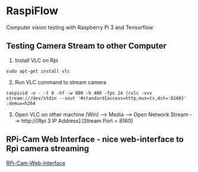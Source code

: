 # RaspiFlow
Computer vision testing with Raspberry Pi 3 and Tensorflow

## Testing Camera Stream to other Computer

1. Install VLC on Rpi

```
sudo apt-get install vlc
```

2. Run VLC command to stream camera

```
raspivid -o - -t 0 -hf -w 800 -h 400 -fps 24 |cvlc -vvv stream:///dev/stdin --sout '#standard{access=http,mux=ts,dst=:8160}' :demux=h264
```

3. Open VLC on other machine (Win) --> Media --> Open Network Stream --> http://[Rpi 3 IP Address]:[Stream Port = 8160]

## RPi-Cam Web Interface - nice web-interface to Rpi camera streaming

[RPi-Cam-Web-Interface](http://elinux.org/RPi-Cam-Web-Interface)
